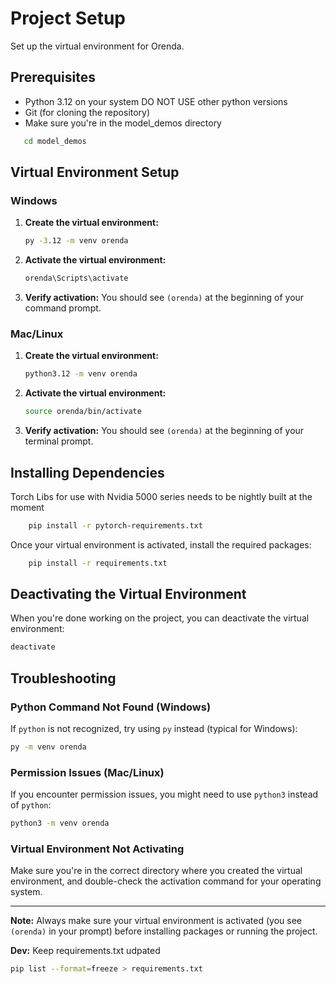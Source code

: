 # Project Setup

Set up the virtual environment for Orenda.

## Prerequisites

- Python 3.12 on your system DO NOT USE other python versions
- Git (for cloning the repository)
- Make sure you're in the model_demos directory
```cmd
   cd model_demos
```

## Virtual Environment Setup

### Windows

1. **Create the virtual environment:**
   ```cmd
   py -3.12 -m venv orenda
   ```

2. **Activate the virtual environment:**
   ```cmd
   orenda\Scripts\activate
   ```

3. **Verify activation:**
   You should see `(orenda)` at the beginning of your command prompt.

### Mac/Linux

1. **Create the virtual environment:**
   ```bash
   python3.12 -m venv orenda
   ```

2. **Activate the virtual environment:**
   ```bash
   source orenda/bin/activate
   ```

3. **Verify activation:**
   You should see `(orenda)` at the beginning of your terminal prompt.

## Installing Dependencies
Torch Libs for use with Nvidia 5000 series needs to be nightly built at the moment

```bash
    pip install -r pytorch-requirements.txt
```

Once your virtual environment is activated, install the required packages:

```bash
    pip install -r requirements.txt
```

## Deactivating the Virtual Environment

When you're done working on the project, you can deactivate the virtual environment:

```bash
deactivate
```

## Troubleshooting

### Python Command Not Found (Windows)
If `python` is not recognized, try using `py` instead (typical for Windows):
```cmd
py -m venv orenda
```

### Permission Issues (Mac/Linux)
If you encounter permission issues, you might need to use `python3` instead of `python`:
```bash
python3 -m venv orenda
```

### Virtual Environment Not Activating
Make sure you're in the correct directory where you created the virtual environment, and double-check the activation command for your operating system.

---

**Note:** Always make sure your virtual environment is activated (you see `(orenda)` in your prompt) before installing packages or running the project.

**Dev:** Keep requirements.txt udpated
```bash 
pip list --format=freeze > requirements.txt
```
